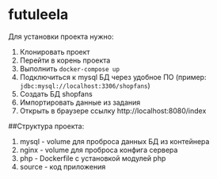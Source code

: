 # futuleela
Для установки проекта нужно:
1. Клонировать проект
2. Перейти в корень проекта
3. Выполнить `docker-compose up`
4. Подключиться к mysql БД через удобное ПО (пример: `jdbc:mysql://localhost:3306/shopfans`)
5. Создать БД shopfans
6. Импортировать данные из задания
7. Открыть в браузере ссылку http://localhost:8080/index

##Структура проекта:
1. mysql - volume для проброса данных БД из контейнера
2. nginx - volume для проброса конфига сервера
3. php - Dockerfile c установкой модулей php
4. source - код приложения